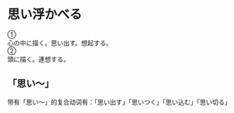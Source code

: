 # 思い浮かべる

<div class="vocab-term">
<div class="vocab-term-title">①</div>
<div class="vocab-term-content">
心の中に描く。思い出す。想起する。
</div>
</div>

<div class="vocab-term">
<div class="vocab-term-title">②</div>
<div class="vocab-term-content">
頭に描く。連想する。
</div>
</div>

## 「思い～」

带有「思い～」的复合动词有：「思い出す」「思いつく」「思い込む」「思い切る」
